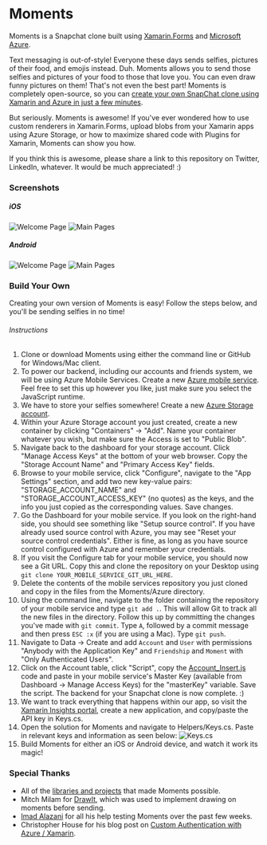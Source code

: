 # Moments
Moments is a Snapchat clone built using [Xamarin.Forms](https://xamarin.com/forms) and [Microsoft Azure](https://azure.microsoft.com/en-us/). 

Text messaging is out-of-style! Everyone these days sends selfies, pictures of their food, and emojis instead. Duh. Moments allows you to send those selfies and pictures of your food to those that love you. You can even draw funny pictures on them! That's not even the best part! Moments is completely open-source, so you can [create your own SnapChat clone using Xamarin and Azure in just a few minutes](#build-your-own).

But seriously. Moments is awesome! If you've ever wondered how to use custom renderers in Xamarin.Forms, upload blobs from your Xamarin apps using Azure Storage, or how to maximize shared code with Plugins for Xamarin, Moments can show you how. 

If you think this is awesome, please share a link to this repository on Twitter, LinkedIn, whatever. It would be much appreciated! :)

### Screenshots
##### iOS
![Welcome Page](Screenshots/iOS/WelcomeSignUpPages.png)
![Main Pages](Screenshots/iOS/MainPages.png)

##### Android
![Welcome Page](Screenshots/Android/WelcomeSignUpPages.png)
![Main Pages](Screenshots/Android/MainPages.png)

### Build Your Own
Creating your own version of Moments is easy! Follow the steps below, and you'll be sending selfies in no time!

###### Instructions
1. Clone or download Moments using either the command line or GitHub for Windows/Mac client.
2. To power our backend, including our accounts and friends system, we will be using Azure Mobile Services. Create a new [Azure mobile service](https://azure.microsoft.com/en-us/documentation/articles/partner-xamarin-mobile-services-ios-get-started/#create-new-service). Feel free to set this up however you like, just make sure you select the JavaScript runtime.
3. We have to store your selfies somewhere! Create a new [Azure Storage account](https://azure.microsoft.com/en-us/documentation/articles/storage-create-storage-account/#create-a-storage-account).
4. Within your Azure Storage account you just created, create a new container by clicking "Containers" -> "Add". Name your container whatever you wish, but make sure the Access is set to "Public Blob".
5. Navigate back to the dashboard for your storage account. Click "Manage Access Keys" at the bottom of your web browser. Copy the "Storage Account Name" and "Primary Access Key" fields.
6. Browse to your mobile service, click "Configure", navigate to the "App Settings" section, and add two new key-value pairs: "STORAGE_ACCOUNT_NAME" and "STORAGE_ACCOUNT_ACCESS_KEY" (no quotes) as the keys, and the info you just copied as the corresponding values. Save changes.
7. Go the Dashboard for your mobile service. If you look on the right-hand side, you should see something like "Setup source control". If you have already used source control with Azure, you may see "Reset your source control credentials". Either is fine, as long as you have source control configured with Azure and remember your credentials.
8. If you visit the Configure tab for your mobile service, you should now see a Git URL. Copy this and clone the repository on your Desktop using `git clone YOUR_MOBILE_SERVICE_GIT_URL_HERE`.
8. Delete the contents of the mobile services repository you just cloned and copy in the files from the Moments/Azure directory.
9. Using the command line, navigate to the folder containing the repository of your mobile service and type `git add .`. This will allow Git to track all the new files in the directory. Follow this up by committing the changes you've made with `git commit`. Type `A`, followed by a commit message and then press `ESC :x` (if you are using a Mac). Type `git push`.
10. Navigate to Data -> Create and add `Account` and `User` with permissions "Anybody with the Application Key" and  `Friendship` and `Moment` with "Only Authenticated Users". 
11. Click on the Account table, click "Script", copy the [Account_Insert.js](http://thirteendaysaweek.com/2013/12/13/xamarin-ios-and-authentication-in-windows-azure-mobile-services-part-iii-custom-authentication/) code and paste in your mobile service's Master Key (available from Dashboard -> Manage Access Keys) for the "masterKey" variable. Save the script. The backend for your Snapchat clone is now complete. :)
12. We want to track everything that happens within our app, so visit the [Xamarin Insights portal](https://insights.xamarin.com/), create a new application, and copy/paste the API key in Keys.cs.
12. Open the solution for Moments and navigate to Helpers/Keys.cs. Paste in relevant keys and information as seen below: ![Keys.cs](Screenshots/README/Keys.png)
13. Build Moments for either an iOS or Android device, and watch it work its magic!

### Special Thanks
* All of the [libraries and projects](OpenSource.md) that made Moments possible.
* Mitch Milam for [DrawIt](https://github.com/MitchMilam/Drawit), which was used to implement drawing on moments before sending.
* [Imad Alazani](https://www.linkedin.com/pub/imad-alazani/63/376/368) for all his help testing Moments over the past few weeks.
* Christopher House for his blog post on [Custom Authentication with Azure / Xamarin](http://thirteendaysaweek.com/2013/12/13/xamarin-ios-and-authentication-in-windows-azure-mobile-services-part-iii-custom-authentication/).
